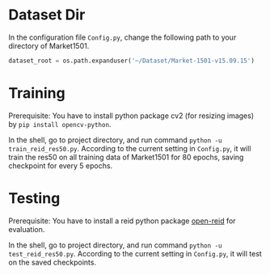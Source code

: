 # Dataset Dir

In the configuration file `Config.py`, change the following path to your directory of Market1501.
```python
dataset_root = os.path.expanduser('~/Dataset/Market-1501-v15.09.15')
```

# Training

Prerequisite: You have to install python package cv2 (for resizing images) by `pip install opencv-python`.

In the shell, go to project directory, and run command `python -u train_reid_res50.py`. According to the current setting in `Config.py`, it will train the res50 on all training data of Market1501 for 80 epochs, saving checkpoint for every 5 epochs.

# Testing

Prerequisite: You have to install a reid python package [open-reid](https://github.com/Cysu/open-reid) for evaluation.

In the shell, go to project directory, and run command `python -u test_reid_res50.py`. According to the current setting in `Config.py`, it will test on the saved checkpoints.
